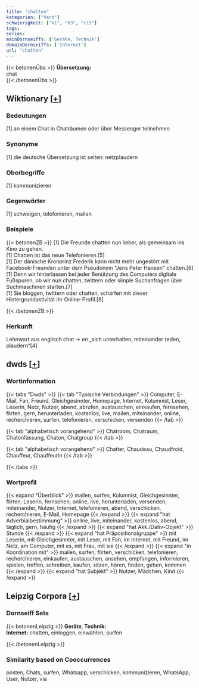 ```yaml
---
title: "chatten"
kategorien: ["Verb"]
schwierigkeit: ["k1", "h3", "r15"]
tags:
series:
mainDornseiffs: ['Geräte, Technik']
domainDornseiffs: ['Internet']
url: "chatten"
---
```


{{< betonenÜbs >}}
**Übersetzung:**  
chat  
{{< /betonenÜbs >}}

## Wiktionary [[+](https://de.wiktionary.org/wiki/chatten)]

### Bedeutungen
[1] an einem Chat in Chaträumen oder über Messenger teilnehmen  

### Synonyme
[1] die deutsche Übersetzung ist selten: netzplaudern  

### Oberbegriffe
[1] kommunizieren  

### Gegenwörter
[1] schweigen, telefonieren, mailen  

### Beispiele
{{< betonenZB >}}
[1] Die Freunde chatten nun lieber, als gemeinsam ins Kino zu gehen.  
[1] Chatten ist das neue Telefonieren.[5]  
[1] Der dänische Kronprinz Frederik kann nicht mehr ungestört mit Facebook-Freunden unter dem Pseudonym "Jens Peter Hansen" chatten.[6]  
[1] Denn wir hinterlassen bei jeder Benützung des Computers digitale Fußspuren, ob wir nun chatten, twittern oder simple Suchanfragen über Suchmaschinen starten.[7]  
[1] Sie bloggen, twittern oder chatten, schärfen mit dieser Hintergrundaktivität ihr Online-Profil.[8]  

{{< /betonenZB >}}
### Herkunft
Lehnwort aus englisch chat → en „sich unterhalten, miteinander reden, plaudern“[4]  



## dwds [[+](https://www.dwds.de/wb/chatten)]

### Wortinformation
{{< tabs "Dwds" >}}
{{< tab "Typische Verbindungen" >}}
Computer, E-Mail, Fan, Freund, Gleichgesinnter, Homepage, Internet, Kolumnist, Leser, Leserin, Netz, Nutzer, abend, abrufen, austauschen, einkaufen, fernsehen, flirten, gern, herunterladen, kostenlos, live, mailen, miteinander, online, recherchieren, surfen, telefonieren, verschicken, versenden
{{< /tab >}}

{{< tab "alphabetisch vorangehend" >}}
Chatroom, Chatraum, Chatonfassung, Chaton, Chatgroup
{{< /tab >}}

{{< tab "alphabetisch vorangehend" >}}
Chatter, Chaudeau, Chaudfroid, Chauffeur, Chauffeurin
{{< /tab >}}

{{< /tabs >}}

### Wortprofil
{{< expand "Überblick" >}} mailen, surfen, Kolumnist, Gleichgesinnter, flirten, Leserin, fernsehen, online, live, herunterladen, versenden, miteinander, Nutzer, Internet, telefonieren, abend, verschicken, recherchieren, E-Mail, Homepage {{< /expand >}}
{{< expand "hat Adverbialbestimmung" >}} online, live, miteinander, kostenlos, abend, täglich, gern, häufig {{< /expand >}}
{{< expand "hat Akk./Dativ-Objekt" >}} Stunde {{< /expand >}}
{{< expand "hat Präpositionalgruppe" >}} mit Leserin, mit Gleichgesinnter, mit Leser, mit Fan, im Internet, mit Freund, im Netz, am Computer, mit es, mit Frau, mit sie {{< /expand >}}
{{< expand "in Koordination mit" >}} mailen, surfen, flirten, verschicken, telefonieren, recherchieren, einkaufen, austauschen, ansehen, empfangen, informieren, spielen, treffen, schreiben, kaufen, sitzen, hören, finden, gehen, kommen {{< /expand >}}
{{< expand "hat Subjekt" >}} Nutzer, Mädchen, Kind {{< /expand >}}

## Leipzig Corpora [[+](https://corpora.uni-leipzig.de/en/res?word=chatten&corpusId=deu_newscrawl-public_2018)]

### Dornseiff Sets
{{< betonenLeipzig >}}
**Geräte, Technik:**  
**Internet:** chatten, einloggen, einwählen, surfen  

{{< /betonenLeipzig >}}

### Similarity based on Cooccurrences
posten, Chats, surfen, Whatsapp, verschicken, kommunizieren, WhatsApp, User, Nutzer, via

